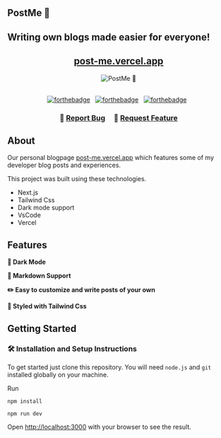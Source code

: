 ## PostMe 🚀

## Writing own blogs made easier for everyone!

<h2 align="center">
  <a href="https://post-me.vercel.app/" target="_blank">post-me.vercel.app</a>
</h2>

<div align="center">
  <img alt="PostMe 🚀" src="https://media.licdn.com/dms/image/D4E22AQFXbO49Q8SZhQ/feedshare-shrink_800/0/1685434710221?e=1688601600&v=beta&t=9PmoPp7efWIOkm7QorzIOR7WwnTG1s5rHfSC-ziFjfs" />
</div>

<br/>

<center>

[![forthebadge](https://forthebadge.com/images/badges/built-with-love.svg)](https://forthebadge.com) &nbsp;
[![forthebadge](https://forthebadge.com/images/badges/made-with-javascript.svg)](https://forthebadge.com) &nbsp;
[![forthebadge](https://forthebadge.com/images/badges/open-source.svg)](https://forthebadge.com) &nbsp;

</center>

<h3 align="center">
    🔹
    <a href="https://github.com/surykantkasare/PostMe/issues">Report Bug</a> &nbsp; &nbsp;
    🔹
    <a href="https://github.com/surykantkasare/PostMe/issues">Request Feature</a>
</h3>

## About

Our personal blogpage <a href="https://post-me.vercel.app/" target="_blank">post-me.vercel.app</a> which features some of my developer blog posts and experiences.<br/>

This project was built using these technologies.

- Next.js
- Tailwind Css
- Dark mode support
- VsCode
- Vercel

## Features

**🌙 Dark Mode**

**📃 Markdown Support**

**✏️ Easy to customize and write posts of your own**

**🎨 Styled with Tailwind Css**

## Getting Started

### 🛠 Installation and Setup Instructions

To get started just clone this repository. You will need `node.js` and `git` installed globally on your machine.

Run

```
npm install
```

```
npm run dev
```

Open [http://localhost:3000](http://localhost:3000) with your browser to see the result.
